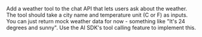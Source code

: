 Add a weather tool to the chat API that lets users ask about the weather. The tool should take a city name and temperature unit (C or F) as inputs. You can just return mock weather data for now - something like "It's 24 degrees and sunny". Use the AI SDK's tool calling feature to implement this.